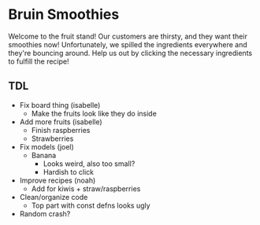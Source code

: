 # Bruin Smoothies

Welcome to the fruit stand! Our customers are thirsty, and they want their smoothies now! Unfortunately, we spilled the ingredients everywhere and they're bouncing around. Help us out by clicking the necessary ingredients to fulfill the recipe!

## TDL
- Fix board thing (isabelle)
  - Make the fruits look like they do inside
- Add more fruits (isabelle)
  - Finish raspberries
  - Strawberries
- Fix models (joel)
  - Banana
    - Looks weird, also too small?
    - Hardish to click
- Improve recipes (noah)
  - Add for kiwis + straw/raspberries
- Clean/organize code
  - Top part with const defns looks ugly
- Random crash?